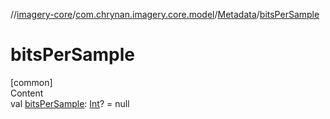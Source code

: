 //[imagery-core](../../../index.md)/[com.chrynan.imagery.core.model](../index.md)/[Metadata](index.md)/[bitsPerSample](bits-per-sample.md)



# bitsPerSample  
[common]  
Content  
val [bitsPerSample](bits-per-sample.md): [Int](https://kotlinlang.org/api/latest/jvm/stdlib/kotlin/-int/index.html)? = null  



